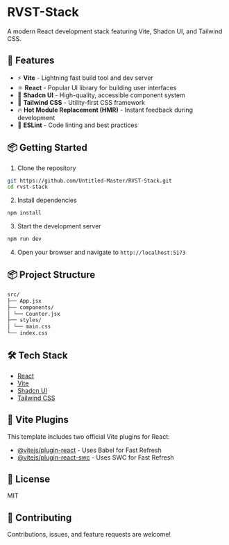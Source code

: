 # RVST-Stack

A modern React development stack featuring Vite, Shadcn UI, and Tailwind CSS.

## 🚀 Features

- ⚡️ **Vite** - Lightning fast build tool and dev server
- ⚛️ **React** - Popular UI library for building user interfaces
- 🎨 **Shadcn UI** - High-quality, accessible component system
- 🌊 **Tailwind CSS** - Utility-first CSS framework
- 🔥 **Hot Module Replacement (HMR)** - Instant feedback during development
- 🧰 **ESLint** - Code linting and best practices

## 📦 Getting Started

1. Clone the repository

```bash
git https://github.com/Untitled-Master/RVST-Stack.git
cd rvst-stack
```

2. Install dependencies

```bash
npm install
```

3. Start the development server

```bash
npm run dev
```

4. Open your browser and navigate to `http://localhost:5173`

## 📦 Project Structure

```bash
src/
├── App.jsx
├── components/
│ └── Counter.jsx
├── styles/
│ └── main.css
└── index.css
```

## 🛠️ Tech Stack

- [React](https://reactjs.org/)
- [Vite](https://vitejs.dev/)
- [Shadcn UI](https://ui.shadcn.com/)
- [Tailwind CSS](https://tailwindcss.com/)

## 🔌 Vite Plugins

This template includes two official Vite plugins for React:

- [@vitejs/plugin-react](https://github.com/vitejs/vite-plugin-react/blob/main/packages/plugin-react/README.md) - Uses Babel for Fast Refresh
- [@vitejs/plugin-react-swc](https://github.com/vitejs/vite-plugin-react-swc) - Uses SWC for Fast Refresh

## 📝 License

MIT

## 🤝 Contributing

Contributions, issues, and feature requests are welcome!
